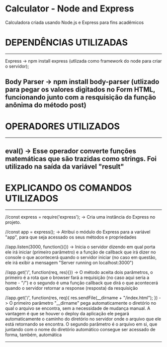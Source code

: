 # Calculator - Node and Express
Calculadora criada usando Node.js e Express para fins acadêmicos

# DEPENDÊNCIAS UTILIZADAS
--------------------------------
Express -> npm install express (utlizada como framework do node para criar o servidor);

Body Parser -> npm install body-parser (utlizado para pegar os valores digitados no Form HTML, funcionando junto com a resquisição da função anônima do método post)
---------------------------------

# OPERADORES UTILIZADOS
----------------------------------
eval() -> Esse operador converte funções matemáticas que são trazidas como strings. Foi utilizado na saída da variável "result"
-----------------------------------


# EXPLICANDO OS COMANDOS UTILIZADOS
------------------------------------

//const express = require('express'); -> Cria uma instância do Express no projeto.

//const app = express(); -> Atribui o módulo do Express para a variável "app", para que seja acessado os seus métodos e propriedades

//app.listen(3000, function(){}) -> Inicia o servidor dizendo em qual porta ele irá iniciar (primeiro parâmetro) e a função de callback que irá dizer no console o que acontecerá quando o servidor iniciar (no caso em questão, ele irá exibir a mensagem "Server running on localhost:3000")

//app.get('/', function(req, res){}) -> O método aceita dois parâmetros, o primeiro é a rota que o browser fará a requisição (no caso aqui seria a home - "/") e o segundo é uma função callback que dirá o que acontecerá quando o servidor retornar a response (resposta) da resquisição

//app.get('/', function(res, req){
  res.sendFile(__dirname + "/index.html");
}) -> O primeiro parâmetro "__dirname" pega automaticamente o diretório no qual o arquivo se encontra, sem a necessidade de mudança manual. A vantagem é que se houver o deploy da aplicação ele pegará automaticamente o caminho do diretório no servidor onde o arquivo que ele está retornando se encontra. O segundo parâmetro é o arquivo em si, que juntando com o nome do diretório automático consegue ser acessado de forma, também, automática

-----------------------------------

